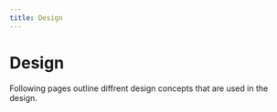 ```yaml
---
title: Design
---
```


# Design

Following pages outline diffrent design concepts that are used in the design.
